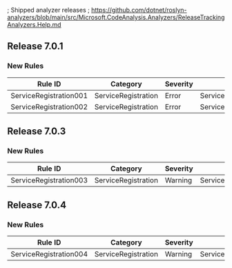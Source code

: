 ﻿; Shipped analyzer releases
; https://github.com/dotnet/roslyn-analyzers/blob/main/src/Microsoft.CodeAnalysis.Analyzers/ReleaseTrackingAnalyzers.Help.md

## Release 7.0.1

### New Rules

Rule ID | Category | Severity | Notes
--------|----------|----------|-------
ServiceRegistration001 | ServiceRegistration | Error | ServiceProviderAttributeAnalyzer
ServiceRegistration002 | ServiceRegistration | Error | ServiceProviderAttributeAnalyzer

## Release 7.0.3

### New Rules

Rule ID | Category | Severity | Notes
--------|----------|----------|-------
ServiceRegistration003 | ServiceRegistration | Warning | ServiceProviderAttributeAnalyzer

## Release 7.0.4

### New Rules

Rule ID | Category | Severity | Notes
--------|----------|----------|-------
ServiceRegistration004 | ServiceRegistration | Warning | ServiceProviderAttributeAnalyzer